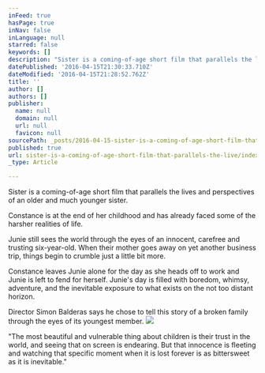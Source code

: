 ```yaml
---
inFeed: true
hasPage: true
inNav: false
inLanguage: null
starred: false
keywords: []
description: "Sister is a coming-of-age short film that parallels the lives and perspectives of an older and much younger sister.\_"
datePublished: '2016-04-15T21:30:33.710Z'
dateModified: '2016-04-15T21:28:52.762Z'
title: ''
author: []
authors: []
publisher:
  name: null
  domain: null
  url: null
  favicon: null
sourcePath: _posts/2016-04-15-sister-is-a-coming-of-age-short-film-that-parallels-the-live.md
published: true
url: sister-is-a-coming-of-age-short-film-that-parallels-the-live/index.html
_type: Article

---
```

Sister is a coming-of-age short film that parallels the lives and perspectives of an older and much younger sister. 

Constance is at the end of her childhood and has already faced some of the harsher realities of life. 

Junie still sees the world through the eyes of an innocent, carefree and trusting six-year-old. When their mother goes away on yet another business trip, things begin to crumble just a little bit more. 

Constance leaves Junie alone for the day as she heads off to work and Junie is left to fend for herself. Junie's day is filled with boredom, whimsy, adventure, and the inevitable exposure to what exists on the not too distant horizon. 

Director Simon Balderas says he chose to tell this story of a broken family through the eyes of its youngest member. ![](https://the-grid-user-content.s3-us-west-2.amazonaws.com/810280d2-47b5-4bde-b1aa-3d55a96174ec.jpg)

"The most beautiful and vulnerable thing about children is their trust in the world,  and seeing that on screen is endearing. But that innocence is fleeting and watching that specific moment when it is lost forever is as bittersweet as it is inevitable."
